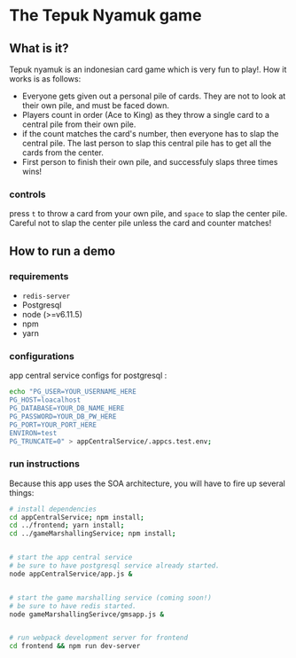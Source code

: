 # The Tepuk Nyamuk game

## What is it?

Tepuk nyamuk is an indonesian card game which is very fun to play!. How it works is as follows:
* Everyone gets given out a personal pile of cards. They are not to look at their own pile, and must be faced down.
* Players count in order (Ace to King) as they throw a single card to a central pile from their own pile.
* if the count matches the card's number, then everyone has to slap the central pile. The last person to slap this central pile has to get all the cards from the center.
* First person to finish their own pile, and successfuly slaps three times wins!


### controls

press `t` to throw a card from your own pile, and `space` to slap the center pile. Careful not to slap the center pile unless the card and counter matches!

## How to run a demo
### requirements
* `redis-server`
* Postgresql
* node (>=v6.11.5)
* npm
* yarn
### configurations
app central service configs for postgresql :
```sh
echo "PG_USER=YOUR_USERNAME_HERE
PG_HOST=loacalhost
PG_DATABASE=YOUR_DB_NAME_HERE
PG_PASSWORD=YOUR_DB_PW_HERE
PG_PORT=YOUR_PORT_HERE
ENVIRON=test
PG_TRUNCATE=0" > appCentralService/.appcs.test.env;
```
### run instructions
Because this app uses the SOA architecture, you will have to fire up several things:
```sh
# install dependencies
cd appCentralService; npm install; 
cd ../frontend; yarn install; 
cd ../gameMarshallingService; npm install;


# start the app central service
# be sure to have postgresql service already started.
node appCentralService/app.js &


# start the game marshalling service (coming soon!)
# be sure to have redis started.
node gameMarshallingSerivce/gmsapp.js &


# run webpack development server for frontend
cd frontend && npm run dev-server
```
